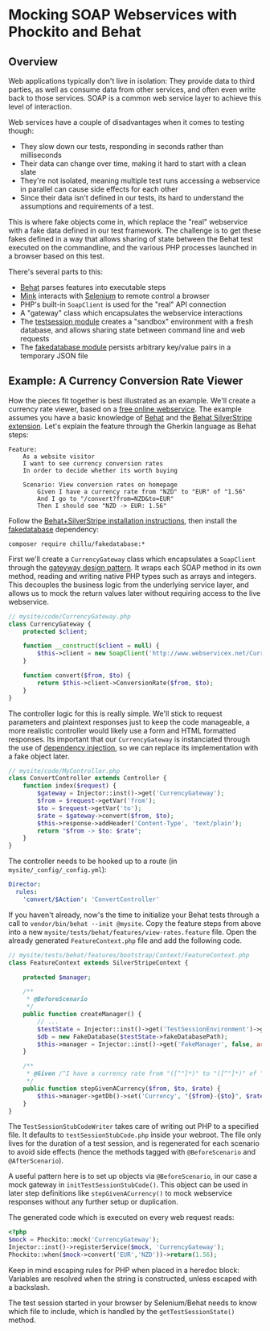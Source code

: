 # Mocking SOAP Webservices with Phockito and Behat

## Overview

Web applications typically don't live in isolation: They provide data to third parties,
as well as consume data from other services, and often even write back to those services.
SOAP is a common web service layer to achieve this level of interaction.

Web services have a couple of disadvantages when it comes to testing though:

 - They slow down our tests, responding in seconds rather than milliseconds
 - Their data can change over time, making it hard to start with a clean slate
 - They're not isolated, meaning multiple test runs accessing a webservice in parallel can cause side effects for each other
 - Since their data isn't defined in our tests, its hard to understand the assumptions and requirements of a test.

This is where fake objects come in, which replace the "real" webservice with a fake data defined in our test framework.
The challenge is to get these fakes defined in a way that allows sharing of state
between the Behat test executed on the commandline, and the various PHP processes
launched in a browser based on this test.

There's several parts to this:

 - [Behat](http://behat.org) parses features into executable steps
 - [Mink](http://mink.behat.org) interacts with [Selenium](http://selenium.googlecode.com) to remote control a browser
 - PHP's built-in `SoapClient` is used for the "real" API connection
 - A "gateway" class which encapsulates the webservice interactions
 - The [testsession module](https://github.com/silverstripe-labs/silverstripe-testsession) creates a "sandbox" environment with a fresh database, and allows sharing state between command line and web requests
 - The [fakedatabase module](https://github.com/chillu/fakedatabase) persists arbitrary key/value pairs in a temporary JSON file

## Example: A Currency Conversion Rate Viewer

How the pieces fit together is best illustrated as an example.
We'll create a currency rate viewer,
based on a [free online webservice](http://www.webservicex.net/CurrencyConvertor.asmx?WSDL).
The example assumes you have a basic knowledge of [Behat](http://behat.org) and 
the [Behat SilverStripe extension](https://github.com/silverstripe-labs/silverstripe-behat-extension).
Let's explain the feature through the Gherkin language as Behat steps:

```feature
Feature:
	As a website visitor
	I want to see currency conversion rates
	In order to decide whether its worth buying

	Scenario: View conversion rates on homepage
		Given I have a currency rate from "NZD" to "EUR" of "1.56"
		And I go to "/convert?from=NZD&to=EUR"
		Then I should see "NZD -> EUR: 1.56"
```

Follow the [Behat+SilverStripe installation instructions](https://github.com/silverstripe-labs/silverstripe-behat-extension), then install the [fakedatabase](https://github.com/chillu/fakedatabase) dependency:

```
composer require chillu/fakedatabase:*
```

First we'll create a `CurrencyGateway` class which encapsulates a `SoapClient`
through the [gateyway design pattern](http://martinfowler.com/eaaCatalog/gateway.html).
It wraps each SOAP method in its own method, reading and writing native PHP types such as arrays and integers. This decouples the business logic from the underlying service layer,
and allows us to mock the return values later without requiring access to the live webservice.

```php
// mysite/code/CurrencyGateway.php
class CurrencyGateway {
	protected $client;

	function __construct($client = null) {
		$this->client = new SoapClient('http://www.webservicex.net/CurrencyConvertor.asmx?WSDL');
	}

	function convert($from, $to) {
		return $this->client->ConversionRate($from, $to);
	}
}
```

The controller logic for this is really simple.
We'll stick to request parameters and plaintext responses just to keep the code
manageable, a more realistic controller would likely use a form and HTML formatted responses.
Its important that our `CurrencyGateway` is instanciated through the 
use of [dependency injection](http://doc.silverstripe.org/framework/en/trunk/reference/injector),
so we can replace its implementation with a fake object later.

```php
// mysite/code/MyController.php
class ConvertController extends Controller {
	function index($request) {
		$gateway = Injector::inst()->get('CurrencyGateway');
		$from = $request->getVar('from');
		$to = $request->getVar('to');
		$rate = $gateway->convert($from, $to);
		$this->response->addHeader('Content-Type', 'text/plain');
		return "$from -> $to: $rate";
	}
}
```

The controller needs to be hooked up to a route (in `mysite/_config/_config.yml`):

```yml
Director:
  rules:
    'convert/$Action': 'ConvertController'
```

If you haven't already, now's the time to initialize your Behat tests
through a call to `vendor/bin/behat --init @mysite`.
Copy the feature steps from above into a new `mysite/tests/behat/features/view-rates.feature` file.
Open the already generated `FeatureContext.php` file and add the following code.

```php
// mysite/tests/behat/features/bootstrap/Context/FeatureContext.php
class FeatureContext extends SilverStripeContext {

	protected $manager;

	/**
	 * @BeforeScenario
	 */
	public function createManager() {
		// ...
		$testState = Injector::inst()->get('TestSessionEnvironment')->getState();
		$db = new FakeDatabase($testState->fakeDatabasePath);
		$this->manager = Injector::inst()->get('FakeManager', false, array($db));
	}

	/**
	 * @Given /^I have a currency rate from "([^"]*)" to "([^"]*)" of "([^"]*)"$/
	 */
	public function stepGivenACurrency($from, $to, $rate) {
		$this->manager->getDb()->set('Currency', "{$from}-{$to}", $rate);
	}
}
```

The `TestSessionStubCodeWriter` takes care of writing out PHP to a specified file.
It defaults to `testSessionStubCode.php` inside your webroot. The file only lives
for the duration of a test session, and is regenerated for each scenario to
avoid side effects (hence the methods tagged with `@BeforeScenario` and `@AfterScenario`).

A useful pattern here is to set up objects via `@BeforeScenario`, in our case
a mock gateway in `initTestSessionStubCode()`. This object can be used in later
step definitions like `stepGivenACurrency()` to mock webservice responses
without any further setup or duplication. 

The generated code which is executed on every web request reads:

```php
<?php
$mock = Phockito::mock('CurrencyGateway');
Injector::inst()->registerService($mock, 'CurrencyGateway');
Phockito::when($mock->convert('EUR','NZD'))->return(1.56);
```

Keep in mind escaping rules for PHP when placed in a heredoc block: 
Variables are resolved when the string is constructed, unless escaped with a backslash. 

The test session started in your browser by Selenium/Behat needs to know
which file to include, which is handled by the `getTestSessionState()` method.